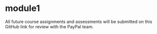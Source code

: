 # module1
All future course assignments and assessments will be submitted on this GitHub link for review with the PayPal team.

